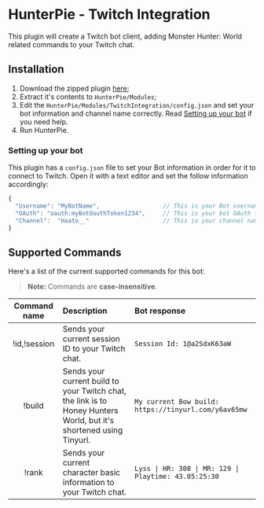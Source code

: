 # HunterPie - Twitch Integration

This plugin will create a Twitch bot client, adding Monster Hunter: World related commands to your Twitch chat.

## Installation

1. Download the zipped plugin [here](https://cdn.discordapp.com/attachments/743880059680587816/743885283363127376/TwitchIntegration.zip);
2. Extract it's contents to `HunterPie/Modules`;
3. Edit the `HunterPie/Modules/TwitchIntegration/config.json` and set your bot information and channel name correctly. Read [Setting up your bot](#Setting-up-your-bot) if you need help.
4. Run HunterPie.

### Setting up your bot

This plugin has a `config.json` file to set your Bot information in order for it to connect to Twitch. Open it with a text editor and set the follow information accordingly:

```js
{
  "Username": "MyBotName",                  // This is your Bot username
  "OAuth": "oauth:myBotOauthToken1234",     // This is your bot OAuth token prefixed by oauth:, you can get one here: you can get it here: https://twitchapps.com/tmi/
  "Channel":  "Haato__"                     // This is your channel name
}
```

## Supported Commands

Here's a list of the current supported commands for this bot:

> **Note:** Commands are **case-insensitive**.

Command name | Description | Bot response
:-----------:|:--------------------------------------------------|:---------
!id,!session          | Sends your current session ID to your Twitch chat. | `Session Id: 1@a2SdxK63aW`
!build       | Sends your current build to your Twitch chat, the link is to Honey Hunters World, but it's shortened using Tinyurl. | `My current Bow build: https://tinyurl.com/y6av65mw`
!rank        | Sends your current character basic information to your Twitch chat. | `Lyss \| HR: 308 \| MR: 129 \| Playtime: 43.05:25:30`
